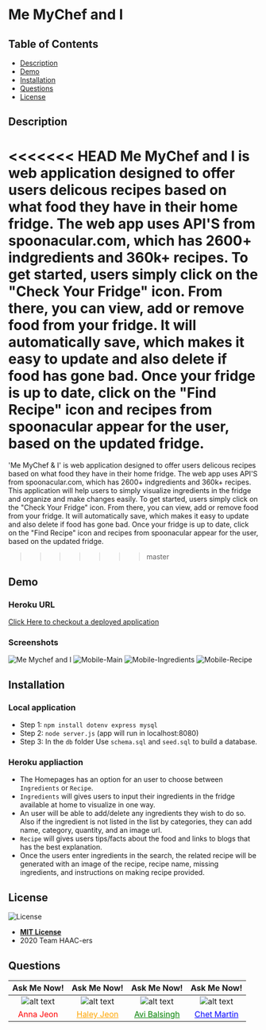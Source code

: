 # Me MyChef and I

## Table of Contents
- [Description](#description)
- [Demo](#demo)
- [Installation](#installation)  
- [Questions](#questions)
- [License](#license)

## Description
<<<<<<< HEAD
Me MyChef and I is web application designed to offer users delicous recipes based on what food they have in their home fridge. The web app uses API'S from spoonacular.com, which has 2600+ indgredients and 360k+ recipes. To get started, users simply click on the "Check Your Fridge" icon. From there, you can view, add or remove food from your fridge. It will automatically save, which makes it easy to update and also delete if food has gone bad. Once your fridge is up to date, click on the "Find Recipe" icon and recipes from spoonacular appear for the user, based on the updated fridge.   
=======
'Me MyChef & I' is web application designed to offer users delicous recipes based on what food they have in their home fridge. The web app uses API'S from spoonacular.com, which has 2600+ indgredients and 360k+ recipes. This application will help users to simply visualize ingredients in the fridge and organize and make changes easily. To get started, users simply click on the "Check Your Fridge" icon. From there, you can view, add or remove food from your fridge. It will automatically save, which makes it easy to update and also delete if food has gone bad. Once your fridge is up to date, click on the "Find Recipe" icon and recipes from spoonacular appear for the user, based on the updated fridge.

>>>>>>> master
## Demo
### Heroku URL
[Click Here to checkout a deployed application](https://lit-badlands-54539.herokuapp.com/)

### Screenshots
![Me Mychef and I](./public/assets/image/screenshot-browser.png)
![Mobile-Main](./public/assets/image/mobile-main.png)
![Mobile-Ingredients](./public/assets/image/mobile-ingredients.png)
![Mobile-Recipe](./public/assets/image/mobile-recipe.png)

## Installation
### Local application 
- Step 1: `npm install dotenv express mysql`
- Step 2: `node server.js` (app will run in localhost:8080)
- Step 3: In the `db` folder Use `schema.sql` and `seed.sql` to build a database.

### Heroku appliaction
- The Homepages has an option for an user to choose between `Ingredients` or `Recipe`.
- `Ingredients` will gives users to input their ingredients in the fridge available at home to visualize in one way.
- An user will be able to add/delete any ingredients they wish to do so. Also if the ingredient is not listed in the list by categories, they can add name, category, quantity, and an image url.
- `Recipe` will gives users tips/facts about the food and links to blogs that has the best explanation.
- Once the users enter ingredients in the search, the related recipe will be generated with an image of the recipe, recipe name, missing ingredients, and instructions on making recipe provided.

## License
![License](https://img.shields.io/badge/License-MIT%20License-blue)
- **[MIT License](https://opensource.org/licenses/MIT)** 
- 2020 Team HAAC-ers

## Questions
| Ask Me Now! | Ask Me Now! | Ask Me Now! | Ask Me Now! |
| :---: | :---: | :---: | :---: |
| ![alt text](https://avatars0.githubusercontent.com/u/65268642?s=460&u=bd568c7596e7f6c9585caeb89e88b084e56c21f9&v=4 "Github Profile Picture") | ![alt text](https://avatars3.githubusercontent.com/u/63874445?s=460&u=002d392fd3ed13215f1c72eec6952f72b24bc516&v=4 "Github Profile Picture") | ![alt text](https://media.discordapp.net/attachments/730118992714399874/730120549740838962/Avi.jpg?width=498&height=498 "Github Profile Picture") | ![alt text](https://avatars1.githubusercontent.com/u/63617922?s=460&u=40a42e2aa11ac5027beef3caa9279981244347b5&v=4 "Github Profile Picture") |
| <a style="text-decoration: none; color: red" href="https://github.com/nuleeannajeon" target="_blank">Anna Jeon</a> | <a style="color: orange" href="https://github.com/tndus604" target="_blank">Haley Jeon</a> | <a style="color: green" href="https://github.com/Spntrx" target="_blank">Avi Balsingh</a> | <a style="color: blue" href="https://github.com/Chet1317" target="_blank">Chet Martin</a> |